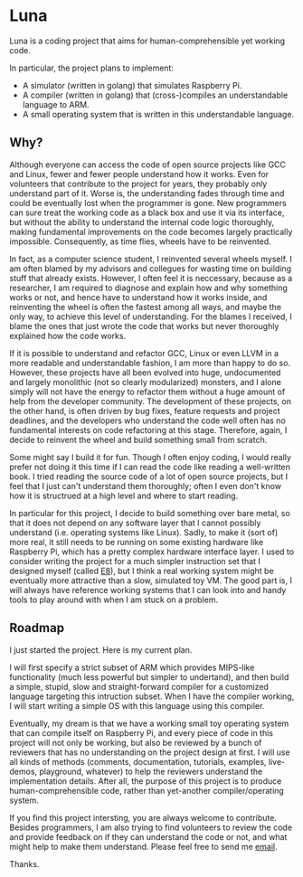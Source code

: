 # Luna

Luna is a coding project that aims for human-comprehensible yet
working code.

In particular, the project plans to implement:

- A simulator (written in golang) that simulates Raspberry Pi.
- A compiler (written in golang) that (cross-)compiles an
  understandable language to ARM.
- A small operating system that is written in this understandable
  language.

## Why?

Although everyone can access the code of open source projects like GCC
and Linux, fewer and fewer people understand how it works. Even for
volunteers that contribute to the project for years, they probably
only understand part of it. Worse is, the understanding fades through
time and could be eventually lost when the programmer is gone. New
programmers can sure treat the working code as a black box and use it
via its interface, but without the ability to understand the internal
code logic thoroughly, making fundamental improvements on the code
becomes largely practically impossible. Consequently, as time flies,
wheels have to be reinvented.

In fact, as a computer science student, I reinvented several wheels
myself. I am often blamed by my advisors and collegues for wasting
time on building stuff that already exists. However, I often feel it
is neccessary, because as a researcher, I am required to diagnose and
explain how and why something works or not, and hence have to
understand how it works inside, and reinventing the wheel is often the
fastest among all ways, and maybe the only way, to achieve this
level of understanding. For the blames I received, I blame the ones
that just wrote the code that works but never thoroughly explained how
the code works.

If it is possible to understand and refactor GCC, Linux or even LLVM
in a more readable and understandable fashion, I am more than happy to
do so. However, these projects have all been evolved into huge,
undocumented and largely monolithic (not so clearly modularized)
monsters, and I alone simply will not have the energy to refactor them
without a huge amount of help from the developer community. The
development of these projects, on the other hand, is often driven by
bug fixes, feature requests and project deadlines, and the developers
who understand the code well often has no fundamental interests on
code refactoring at this stage.  Therefore, again, I decide to
reinvent the wheel and build something small from scratch. 

Some might say I build it for fun. Though I often enjoy coding, I
would really prefer not doing it this time if I can read the code like
reading a well-written book. I tried reading the source code of a lot
of open source projects, but I feel that I just can't understand them
thoroughly; often I even don't know how it is structrued at a high
level and where to start reading.

In particular for this project, I decide to build something over bare
metal, so that it does not depend on any software layer that I cannot
possibly understand (i.e. operating systems like Linux). Sadly, to
make it (sort of) more real, it still needs to be running on some
existing hardware like Raspberry Pi, which has a pretty complex
hardware interface layer.  I used to consider writing the
project for a much simpler instruction set that I designed myself
(called [E8](http://e8vm.net)), but I think a real working system
might be eventually more attractive than a slow, simulated toy VM. The
good part is, I will always have reference working systems that I can
look into and handy tools to play around with when I am stuck on a
problem.

## Roadmap

I just started the project. Here is my current plan.

I will first specify a strict subset of ARM which provides MIPS-like
functionality (much less powerful but simpler to undertand), and then
build a simple, stupid, slow and straight-forward compiler for a
customized language targeting this intruction subset. When I have the
compiler working, I will start writing a simple OS with this language
using this compiler.

Eventually, my dream is that we have a working small toy operating
system that can compile itself on Raspberry Pi, and every piece of
code in this project will not only be working, but also be reviewed by
a bunch of reviewers that has no understanding on the project design
at first. I will use all kinds of methods (comments, documentation,
tutorials, examples, live-demos, playground, whatever) to help the
reviewers understand the implementation details.  After all, the
purpose of this project is to produce human-comprehensible code,
rather than yet-another compiler/operating system.

If you find this project intersting, you are always welcome to
contribute. Besides programmers, I am also trying to find volunteers
to review the code and provide feedback on if they can understand the
code or not, and what might help to make them understand. Please feel
free to send me [email](mailto:liulonnie@gmail.com).

Thanks.
